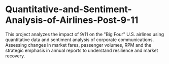 # Quantitative-and-Sentiment-Analysis-of-Airlines-Post-9-11
This project analyzes the impact of 9/11 on the "Big Four" U.S. airlines using quantitative data and sentiment analysis of corporate communications. Assessing changes in market fares, passenger volumes, RPM and the strategic emphasis in annual reports to understand resilience and market recovery.
